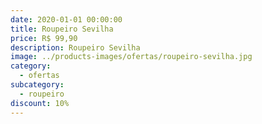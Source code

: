 ```yaml
---
date: 2020-01-01 00:00:00
title: Roupeiro Sevilha
price: R$ 99,90
description: Roupeiro Sevilha
image: ../products-images/ofertas/roupeiro-sevilha.jpg
category:
  - ofertas
subcategory:
  - roupeiro
discount: 10%
---
```

